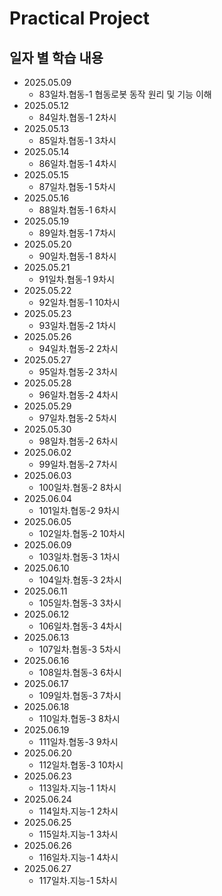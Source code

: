 Practical Project
=============

일자 별 학습 내용
-------------
- 2025.05.09   
    - 83일차.협동-1 협동로봇 동작 원리 및 기능 이해   
- 2025.05.12   
    - 84일차.협동-1 2차시   
- 2025.05.13   
    - 85일차.협동-1 3차시   
- 2025.05.14   
    - 86일차.협동-1 4차시   
- 2025.05.15   
    - 87일차.협동-1 5차시   
- 2025.05.16   
    - 88일차.협동-1 6차시   
- 2025.05.19   
    - 89일차.협동-1 7차시   
- 2025.05.20   
    - 90일차.협동-1 8차시   
- 2025.05.21   
    - 91일차.협동-1 9차시   
- 2025.05.22   
    - 92일차.협동-1 10차시   
- 2025.05.23   
    - 93일차.협동-2 1차시   
- 2025.05.26   
    - 94일차.협동-2 2차시   
- 2025.05.27   
    - 95일차.협동-2 3차시   
- 2025.05.28   
    - 96일차.협동-2 4차시   
- 2025.05.29   
    - 97일차.협동-2 5차시   
- 2025.05.30   
    - 98일차.협동-2 6차시   
- 2025.06.02   
    - 99일차.협동-2 7차시   
- 2025.06.03   
    - 100일차.협동-2 8차시   
- 2025.06.04   
    - 101일차.협동-2 9차시   
- 2025.06.05   
    - 102일차.협동-2 10차시   
- 2025.06.09   
    - 103일차.협동-3 1차시   
- 2025.06.10   
    - 104일차.협동-3 2차시   
- 2025.06.11   
    - 105일차.협동-3 3차시   
- 2025.06.12   
    - 106일차.협동-3 4차시   
- 2025.06.13   
    - 107일차.협동-3 5차시   
- 2025.06.16   
    - 108일차.협동-3 6차시   
- 2025.06.17   
    - 109일차.협동-3 7차시   
- 2025.06.18   
    - 110일차.협동-3 8차시   
- 2025.06.19   
    - 111일차.협동-3 9차시   
- 2025.06.20   
    - 112일차.협동-3 10차시   
- 2025.06.23   
    - 113일차.지능-1 1차시   
- 2025.06.24   
    - 114일차.지능-1 2차시   
- 2025.06.25   
    - 115일차.지능-1 3차시   
- 2025.06.26   
    - 116일차.지능-1 4차시   
- 2025.06.27   
    - 117일차.지능-1 5차시   
